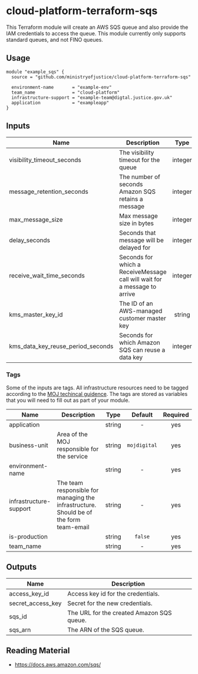 # cloud-platform-terraform-sqs
This Terraform module will create an AWS SQS queue and also provide the IAM credentials to access the queue. This module currently only supports standard queues, and not FINO queues.

## Usage

```hcl
module "example_sqs" {
  source = "github.com/ministryofjustice/cloud-platform-terraform-sqs"

  environment-name       = "example-env"
  team_name              = "cloud-platform"
  infrastructure-support = "example-team@digtal.justice.gov.uk"
  application            = "exampleapp"
}

```
## Inputs

| Name | Description | Type | Default | Required |
|------|-------------|:----:|:-----:|:-----:|
| visibility_timeout_seconds | The visibility timeout for the queue | integer | `30` | no |
| message_retention_seconds | The number of seconds Amazon SQS retains a message| integer | `345600` | no |
| max_message_size | Max message size in bytes | integer | `262144` | no |
| delay_seconds | Seconds that message will be delayed for | integer | `0` | no |
| receive_wait_time_seconds | Seconds for which a ReceiveMessage call will wait for a message to arrive | integer | `0` | no |
| kms_master_key_id | The ID of an AWS-managed customer master key | string | - | no |
| kms_data_key_reuse_period_seconds | Seconds for which Amazon SQS can reuse a data key | integer | `0` | no |


### Tags

Some of the inputs are tags. All infrastructure resources need to be tagged according to the [MOJ techincal guidence](https://ministryofjustice.github.io/technical-guidance/standards/documenting-infrastructure-owners/#documenting-owners-of-infrastructure). The tags are stored as variables that you will need to fill out as part of your module.

| Name | Description | Type | Default | Required |
|------|-------------|:----:|:-----:|:-----:|
| application |  | string | - | yes |
| business-unit | Area of the MOJ responsible for the service | string | `mojdigital` | yes |
| environment-name |  | string | - | yes |
| infrastructure-support | The team responsible for managing the infrastructure. Should be of the form team-email | string | - | yes |
| is-production |  | string | `false` | yes |
| team_name |  | string | - | yes |

## Outputs

| Name | Description |
|------|-------------|
| access_key_id | Access key id for the credentials. |
| secret_access_key | Secret for the new credentials. |
| sqs_id | The URL for the created Amazon SQS queue. |
| sqs_arn | The ARN of the SQS queue. |

## Reading Material

- https://docs.aws.amazon.com/sqs/